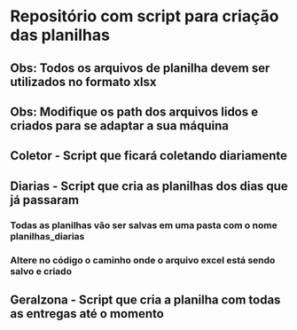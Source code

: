 # Repositório com script para criação das planilhas

## Obs: Todos os arquivos de planilha devem ser utilizados no formato xlsx
## Obs: Modifique os path dos arquivos lidos e criados para se adaptar a sua máquina

## Coletor - Script que ficará coletando diariamente

## Diarias - Script que cria as planilhas dos dias que já passaram
### Todas as planilhas vão ser salvas em uma pasta com o nome planilhas_diarias
### Altere no código o caminho onde o arquivo excel está sendo salvo e criado

## Geralzona - Script que cria a planilha com todas as entregas até o momento
